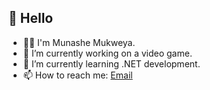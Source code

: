 ## 👋 Hello
- 🙋‍♂️ I'm Munashe Mukweya.
- 🔭 I’m currently working on a video game.
- 🌱 I’m currently learning .NET development.
- 📫 How to reach me: [Email](munashemukweya2022@gmail.com)

<!--
**Langton49/Langton49** is a ✨ _special_ ✨ repository because its `README.md` (this file) appears on your GitHub profile.

Here are some ideas to get you started:

- 🔭 I’m currently working on ...
- 🌱 I’m currently learning ...
- 👯 I’m looking to collaborate on ...
- 🤔 I’m looking for help with ...
- 💬 Ask me about ...
- 📫 How to reach me: ...
- 😄 Pronouns: ...
- ⚡ Fun fact: ...
-->
